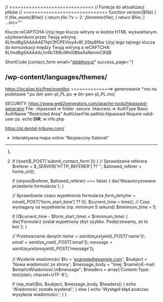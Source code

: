 // ==============================
// Funkcja do aktualizacji plików
// ==============================
function version($file) {
    if (file_exists($file)) {
        return $file . '?v=2.' . filemtime($file);
    }
    return $file;
}
...src="<?php echo version('js/rating.js'); ?>"


        
Klucze reCAPTCHA
Użyj tego klucza witryny w kodzie HTML wyświetlanym użytkownikom przez Twoją witrynę:
6Lfmd8gSAAAAAE11qV3fCPEVIsy4v9f_0Stp8f6w
Użyj tego tajnego klucza do komunikacji między Twoją witryną a reCAPTCHA:
6Lfmd8gSAAAAALhnRc13l9uWhGtBbe5sNonmC9QB


ShortCode
[contact_form email="ddd@gg.pl" success_page='']

/wp-content/languages/themes/
---------
https://localise.biz/free/poeditor 
===============> generowanie *.mo na podstawie *.po (btr-pen-pl_PL.po => btr-pen-pl_PL.mo)


SECURITY:
https://www.web2generators.com/apache-tools/htpasswd-generator
File:
.htpasswd => folder .secure
.htaccess => 
<Files wp-login.php>
    AuthType Basic
    AuthName "Restricted Area"
    AuthUserFile path\to\.htpasswd
    Require valid-user
</Files>
ps. echo __DIR__; w info.php

https://pl.dental-tribune.com/
+ Interaktywna mapa online "Bezpieczny Gabinet"



--------------------------------------------------
1. <input type="hidden" name="form_start_time" value="<?php echo time(); ?>">
2. if (isset($_POST['submit_contact_form'])) {
    // Sprawdzanie referera
    $referer = $_SERVER['HTTP_REFERER'] ?? '';
    $allowed_referer = home_url();

    if (strpos($referer, $allowed_referer) === false) {
        die('Nieautoryzowane przesłanie formularza.');
    }

    // Sprawdzanie czasu wypełnienia formularza
    $form_start_time = intval($_POST['form_start_time'] ?? 0);
    $current_time = time();
   // Czas wymagany na wypełnienie (np. minimum 5 sekund)
    $minimum_time = 5;

    if (($current_time - $form_start_time) < $minimum_time) {
        die('Formularz został wypełniony zbyt szybko. Podejrzewamy, że to bot.');
    }

    // Przetwarzanie danych
    $name = sanitize_text_field($_POST['name']);
    $email = sanitize_email($_POST['email']);
    $message = sanitize_textarea_field($_POST['message']);

    // Wysłanie wiadomości
    $to = 'example@example.com';
    $subject = 'Nowa wiadomość ze strony';
    $message_body = "Imię: $name\nE-mail: $email\nWiadomość:\n$message";
    $headers = array('Content-Type: text/plain; charset=UTF-8');

    if (wp_mail($to, $subject, $message_body, $headers)) {
        echo 'Wiadomość została wysłana!';
    } else {
        echo 'Wystąpił błąd podczas wysyłania wiadomości.';
    }
}
